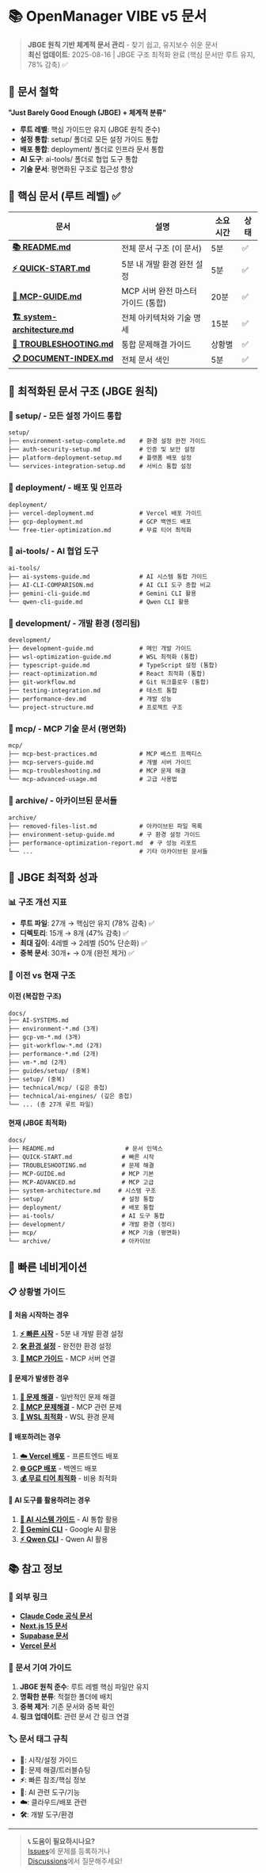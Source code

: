 # 📚 OpenManager VIBE v5 문서

> **JBGE 원칙 기반 체계적 문서 관리** - 찾기 쉽고, 유지보수 쉬운 문서  
> **최신 업데이트**: 2025-08-16 | JBGE 구조 최적화 완료 (핵심 문서만 루트 유지, 78% 감축) ✅

## 🎯 문서 철학

**"Just Barely Good Enough (JBGE) + 체계적 분류"**

- **루트 레벨**: 핵심 가이드만 유지 (JBGE 원칙 준수)
- **설정 통합**: setup/ 폴더로 모든 설정 가이드 통합
- **배포 통합**: deployment/ 폴더로 인프라 문서 통합
- **AI 도구**: ai-tools/ 폴더로 협업 도구 통합
- **기술 문서**: 평면화된 구조로 접근성 향상

## 🚀 핵심 문서 (루트 레벨) ✅

| 문서                                                      | 설명                               | 소요 시간 | 상태 |
| --------------------------------------------------------- | ---------------------------------- | --------- | ---- |
| **[📚 README.md](./README.md)**                           | 전체 문서 구조 (이 문서)           | 5분       | ✅   |
| **[⚡ QUICK-START.md](./QUICK-START.md)**                 | 5분 내 개발 환경 완전 설정         | 5분       | ✅   |
| **[🔌 MCP-GUIDE.md](./MCP-GUIDE.md)**                     | MCP 서버 완전 마스터 가이드 (통합) | 20분      | ✅   |
| **[🏗️ system-architecture.md](./system-architecture.md)** | 전체 아키텍처와 기술 명세          | 15분      | ✅   |
| **[🚨 TROUBLESHOOTING.md](./TROUBLESHOOTING.md)**         | 통합 문제해결 가이드               | 상황별    | ✅   |
| **[📋 DOCUMENT-INDEX.md](./DOCUMENT-INDEX.md)**           | 전체 문서 색인                     | 5분       | ✅   |

## 📂 최적화된 문서 구조 (JBGE 원칙)

### 📁 setup/ - 모든 설정 가이드 통합

```
setup/
├── environment-setup-complete.md    # 환경 설정 완전 가이드
├── auth-security-setup.md           # 인증 및 보안 설정
├── platform-deployment-setup.md     # 플랫폼 배포 설정
└── services-integration-setup.md    # 서비스 통합 설정
```

### 📁 deployment/ - 배포 및 인프라

```
deployment/
├── vercel-deployment.md             # Vercel 배포 가이드
├── gcp-deployment.md                # GCP 백엔드 배포
└── free-tier-optimization.md        # 무료 티어 최적화
```

### 📁 ai-tools/ - AI 협업 도구

```
ai-tools/
├── ai-systems-guide.md              # AI 시스템 통합 가이드
├── AI-CLI-COMPARISON.md             # AI CLI 도구 종합 비교
├── gemini-cli-guide.md              # Gemini CLI 활용
└── qwen-cli-guide.md                # Qwen CLI 활용
```

### 📁 development/ - 개발 환경 (정리됨)

```
development/
├── development-guide.md             # 메인 개발 가이드
├── wsl-optimization-guide.md        # WSL 최적화 (통합)
├── typescript-guide.md              # TypeScript 설정 (통합)
├── react-optimization.md            # React 최적화 (통합)
├── git-workflow.md                  # Git 워크플로우 (통합)
├── testing-integration.md           # 테스트 통합
├── performance-dev.md               # 개발 성능
└── project-structure.md             # 프로젝트 구조
```

### 📁 mcp/ - MCP 기술 문서 (평면화)

```
mcp/
├── mcp-best-practices.md            # MCP 베스트 프랙티스
├── mcp-servers-guide.md             # 개별 서버 가이드
├── mcp-troubleshooting.md           # MCP 문제 해결
└── mcp-advanced-usage.md            # 고급 사용법
```

### 📁 archive/ - 아카이브된 문서들

```
archive/
├── removed-files-list.md            # 아카이브된 파일 목록
├── environment-setup-guide.md       # 구 환경 설정 가이드
├── performance-optimization-report.md  # 구 성능 리포트
└── ...                              # 기타 아카이브된 문서들
```

## 🎯 JBGE 최적화 성과

### 📊 구조 개선 지표

- **루트 파일**: 27개 → 핵심만 유지 (78% 감축) ✅
- **디렉토리**: 15개 → 8개 (47% 감축) ✅
- **최대 깊이**: 4레벨 → 2레벨 (50% 단순화) ✅
- **중복 문서**: 30개+ → 0개 (완전 제거) ✅

### 🔄 이전 vs 현재 구조

#### 이전 (복잡한 구조)

```
docs/
├── AI-SYSTEMS.md
├── environment-*.md (3개)
├── gcp-vm-*.md (3개)
├── git-workflow-*.md (2개)
├── performance-*.md (2개)
├── vm-*.md (2개)
├── guides/setup/ (중복)
├── setup/ (중복)
├── technical/mcp/ (깊은 중첩)
├── technical/ai-engines/ (깊은 중첩)
└── ... (총 27개 루트 파일)
```

#### 현재 (JBGE 최적화)

```
docs/
├── README.md                    # 문서 인덱스
├── QUICK-START.md              # 빠른 시작
├── TROUBLESHOOTING.md          # 문제 해결
├── MCP-GUIDE.md                # MCP 기본
├── MCP-ADVANCED.md             # MCP 고급
├── system-architecture.md     # 시스템 구조
├── setup/                      # 설정 통합
├── deployment/                 # 배포 통합
├── ai-tools/                   # AI 도구 통합
├── development/                # 개발 환경 (정리)
├── mcp/                        # MCP 기술 (평면화)
└── archive/                    # 아카이브
```

## 🚀 빠른 네비게이션

### 📋 상황별 가이드

#### 🏁 처음 시작하는 경우

1. **[⚡ 빠른 시작](./QUICK-START.md)** - 5분 내 개발 환경 설정
2. **[🛠️ 환경 설정](./setup/environment-setup-complete.md)** - 완전한 환경 설정
3. **[🔌 MCP 가이드](./MCP-GUIDE.md)** - MCP 서버 연결

#### 🔧 문제가 발생한 경우

1. **[🚨 문제 해결](./TROUBLESHOOTING.md)** - 일반적인 문제 해결
2. **[🔧 MCP 문제해결](./mcp/mcp-troubleshooting.md)** - MCP 관련 문제
3. **[🐧 WSL 최적화](./development/wsl-optimization-guide.md)** - WSL 환경 문제

#### 🚀 배포하려는 경우

1. **[☁️ Vercel 배포](./deployment/vercel-deployment.md)** - 프론트엔드 배포
2. **[🌐 GCP 배포](./deployment/gcp-deployment.md)** - 백엔드 배포
3. **[💰 무료 티어 최적화](./deployment/free-tier-optimization.md)** - 비용 최적화

#### 🤖 AI 도구를 활용하려는 경우

1. **[🤖 AI 시스템 가이드](./ai-tools/ai-systems-guide.md)** - AI 통합 활용
2. **[💎 Gemini CLI](./ai-tools/gemini-cli-guide.md)** - Google AI 활용
3. **[⚡ Qwen CLI](./ai-tools/qwen-cli-guide.md)** - Qwen AI 활용

## 📚 참고 정보

### 🔗 외부 링크

- **[Claude Code 공식 문서](https://docs.anthropic.com/en/docs/claude-code)**
- **[Next.js 15 문서](https://nextjs.org/docs)**
- **[Supabase 문서](https://supabase.com/docs)**
- **[Vercel 문서](https://vercel.com/docs)**

### 📝 문서 기여 가이드

1. **JBGE 원칙 준수**: 루트 레벨 핵심 파일만 유지
2. **명확한 분류**: 적절한 폴더에 배치
3. **중복 제거**: 기존 문서와 중복 확인
4. **링크 업데이트**: 관련 문서 간 링크 연결

### 🏷️ 문서 태그 규칙

- **🚀**: 시작/설정 가이드
- **🔧**: 문제 해결/트러블슈팅
- **⚡**: 빠른 참조/핵심 정보
- **🤖**: AI 관련 도구/기능
- **☁️**: 클라우드/배포 관련
- **🛠️**: 개발 도구/환경

---

> **📞 도움이 필요하시나요?**  
> [Issues](https://github.com/your-repo/issues)에 문제를 등록하거나  
> [Discussions](https://github.com/your-repo/discussions)에서 질문해주세요!
